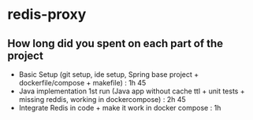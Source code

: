 # redis-proxy

## How long did you spent on each part of the project

* Basic Setup (git setup, ide setup, Spring base project + dockerfile/compose + makefile) : 1h 45
* Java implementation 1st run (Java app without cache ttl + unit tests + missing reddis, working in
  dockercompose) : 2h 45
* Integrate Redis in code + make it work in docker compose : 1h